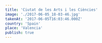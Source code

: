 ```yaml
---
title: 'Ciutat de les Arts i les Ciències'
image: './2017-06-05_18-03-46.jpg'
takenAt: '2017-06-05T16:03:46.000Z'
country: 'Spain'
place: 'Valencia'
publish: true
---
```

